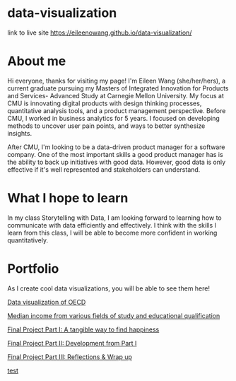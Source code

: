 # data-visualization

link to live site https://eileenowang.github.io/data-visualization/


# About me
Hi everyone, thanks for visiting my page! I'm Eileen Wang (she/her/hers), a current graduate pursuing my Masters of Integrated Innovation for Products and Services- Advanced Study at Carnegie Mellon University. My focus at CMU is innovating digital products with design thinking processes, quantitative analysis tools, and a product management perspective. Before CMU, I worked in business analytics for 5 years. I focused on developing methods to uncover user pain points, and ways to better synthesize insights. 

After CMU, I'm looking to be a data-driven product manager for a software company. One of the most important skills a good product manager has is the ability to back up initiatives with good data. However, good data is only effective if it's well represented and stakeholders can understand. 

# What I hope to learn
In my class Storytelling with Data, I am looking forward to learning how to communicate with data efficiently and effectively. I think with the skills I learn from this class, I will be able to become more confident in working quantitatively. 

# Portfolio
As I create cool data visualizations, you will be able to see them here!

[Data visualization of OECD](https://eileenowang.github.io/datavizOECD/)

[Median income from various fields of study and educational qualification](https://eileenowang.github.io/LabourMarketOutcomes/)

[Final Project Part I: A tangible way to find happiness](https://eileenowang.github.io/final_project_eileenwang/)

[Final Project Part II: Development from Part I](https://eileenowang.github.io/final_project_part_ii/)

[Final Project Part III: Reflections & Wrap up](https://eileenowang.github.io/final_project_part_iii/)

[test](data-visualization/test.md) 
